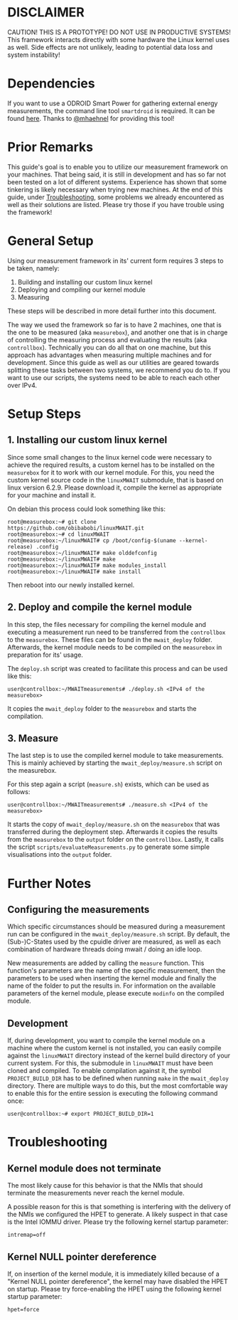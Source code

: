 # DISCLAIMER

CAUTION! THIS IS A PROTOTYPE! DO NOT USE IN PRODUCTIVE SYSTEMS!
This framework interacts directly with some hardware the Linux kernel uses as well.
Side effects are not unlikely, leading to potential data loss and system instability!

# Dependencies

If you want to use a ODROID Smart Power for gathering external energy measurements, the command line tool ```smartdroid``` is required.
It can be found [here](https://github.com/obibabobi/SmartDroid).
Thanks to [@mhaehnel](https://github.com/mhaehnel) for providing this tool!

# Prior Remarks

This guide's goal is to enable you to utilize our measurement framework on your machines.
That being said, it is still in development and has so far not been tested on a lot of different systems.
Experience has shown that some tinkering is likely necessary when trying new machines.
At the end of this guide, under [Troubleshooting](#Troubleshooting), some problems we already encountered as well as their solutions are listed.
Please try those if you have trouble using the framework!


# General Setup

Using our measurement framework in its' current form requires 3 steps to be taken, namely:

1. Building and installing our custom linux kernel
2. Deploying and compiling our kernel module
3. Measuring

These steps will be described in more detail further into this document.

The way we used the framework so far is to have 2 machines, one that is the one to be measured (aka ```measurebox```),
and another one that is in charge of controlling the measuring process and evaluating the results (aka ```controllbox```).
Technically you can do all that on one machine, but this approach has advantages when measuring multiple machines and for development.
Since this guide as well as our utilities are geared towards splitting these tasks between two systems, we recommend you do to.
If you want to use our scripts, the systems need to be able to reach each other over IPv4.


# Setup Steps

## 1. Installing our custom linux kernel

Since some small changes to the linux kernel code were necessary to achieve the required results,
a custom kernel has to be installed on the ```measurebox``` for it to work with our kernel module.
For this, you need the custom kernel source code in the ```linuxMWAIT``` submodule, that is based on linux version 6.2.9.
Please download it, compile the kernel as appropriate for your machine and install it.

On debian this process could look something like this:
```console
root@measurebox:~# git clone https://github.com/obibabobi/linuxMWAIT.git
root@measurebox:~# cd linuxMWAIT
root@measurebox:~/linuxMWAIT# cp /boot/config-$(uname --kernel-release) .config
root@measurebox:~/linuxMWAIT# make olddefconfig
root@measurebox:~/linuxMWAIT# make
root@measurebox:~/linuxMWAIT# make modules_install
root@measurebox:~/linuxMWAIT# make install
```
Then reboot into our newly installed kernel.


## 2. Deploy and compile the kernel module

In this step, the files necessary for compiling the kernel module and executing a measurement run need to be transferred from the ```controllbox``` to the ```measurebox```.
These files can be found in the ```mwait_deploy``` folder.
Afterwards, the kernel module needs to be compiled on the ```measurebox``` in preparation for its' usage.

The ```deploy.sh``` script was created to facilitate this process and can be used like this:
```console
user@controllbox:~/MWAITmeasurements# ./deploy.sh <IPv4 of the measurebox>
```
It copies the ```mwait_deploy``` folder to the ```measurebox``` and starts the compilation.


## 3. Measure

The last step is to use the compiled kernel module to take measurements.
This is mainly achieved by starting the ```mwait_deploy/measure.sh``` script on the measurebox.

For this step again a script (```measure.sh```) exists, which can be used as follows:
```console
user@controllbox:~/MWAITmeasurements# ./measure.sh <IPv4 of the measurebox>
```
It starts the copy of ```mwait_deploy/measure.sh``` on the ```measurebox``` that was transferred during the deployment step.
Afterwards it copies the results from the ```measurebox``` to the ```output``` folder on the ```controllbox```.
Lastly, it calls the script ```scripts/evaluateMeasurements.py``` to generate some simple visualisations into the ```output``` folder.


# Further Notes

## Configuring the measurements

Which specific circumstances should be measured during a measurement run can be configured in the ```mwait_deploy/measure.sh``` script.
By default, the (Sub-)C-States used by the cpuidle driver are measured, as well as each combination of hardware threads doing mwait / doing an idle loop.

New measurements are added by calling the ```measure``` function.
This function's parameters are the name of the specific measurement, then the parameters to be used when inserting the kernel module and finally the name of the folder to put the results in.
For information on the available parameters of the kernel module, please execute ```modinfo``` on the compiled module.

## Development

If, during development, you want to compile the kernel module on a machine where the custom kernel is not installed, you can easily compile against the ```linuxMWAIT``` directory instead of the kernel build directory of your current system.
For this, the submodule in ```linuxMWAIT``` must have been cloned and compiled.
To enable compilation against it, the symbol ```PROJECT_BUILD_DIR``` has to be defined when running ```make``` in the ```mwait_deploy``` directory.
There are multiple ways to do this, but the most comfortable way to enable this for the entire session is executing the following command once:
```console
user@controllbox:~# export PROJECT_BUILD_DIR=1
```


# Troubleshooting

## Kernel module does not terminate

The most likely cause for this behavior is that the NMIs that should terminate the measurements never reach the kernel module.


A possible reason for this is that something is interfering with the delivery of the NMIs we configured the HPET to generate.
A likely suspect in that case is the Intel IOMMU driver.
Please try the following kernel startup parameter:
```
intremap=off
```


## Kernel NULL pointer dereference

If, on insertion of the kernel module, it is immediately killed because of a "Kernel NULL pointer dereference", the kernel may have disabled the HPET on startup.
Please try force-enabling the HPET using the following kernel startup parameter:
```
hpet=force
```
